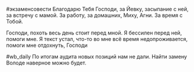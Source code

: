 #экзаменсовести 
Благодарю Тебя Господи, за Йевку, засыпание с ней, за встречу с мамой. За работу, за домашних, Миху, Агни. За время с Тобой.

Господи, похоть весь день стоит перед мной. Я бессилен перед ней, помоги мне. 
Я текст устал, что-то во мне всё время недопроживается, помоги мне отдохнуть, Господи 

#wb_daily 
По итогам аудита новых позиций нам не дали. Найти замену Володе наверное можно будет.
